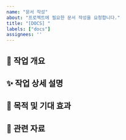 ```yaml
---
name: "문서 작성"
about: "프로젝트에 필요한 문서 작성을 요청합니다."
title: "[DOCS] "
labels: ["docs"]
assignees: ''
---
```


## 📌 작업 개요
<!-- 어떤 작업이 필요한지 간단히 작성해주세요 -->

## ✨ 작업 상세 설명
<!-- 필요한 작업 내용을 구체적으로 작성해주세요 -->

## 🎯 목적 및 기대 효과
<!-- 해당 작업이 왜 필요한지, 어떤 효과가 기대되는지 작성해주세요 -->

## 🔗 관련 자료
<!-- 관련 문서, 참고 링크, 관련된 이슈 등이 있다면 작성해주세요 -->
